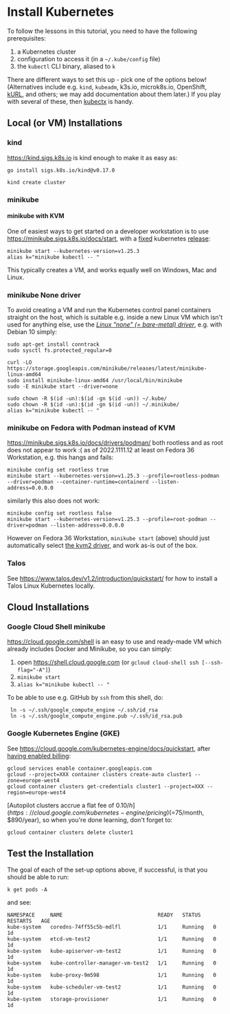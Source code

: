 # Install Kubernetes

To follow the lessons in this tutorial, you need to have the following prerequisites:

1. a Kubernetes cluster
1. configuration to access it (in a `~/.kube/config` file)
1. the `kubectl` CLI binary, aliased to `k`

There are different ways to set this up - pick one of the options below! (Alternatives include e.g. `kind`, `kubeadm`, k3s.io, microk8s.io, OpenShift, [kURL](https://kurl.sh), and others; we may add documentation about them later.) If you play with several of these, then [kubectx](fun/kubectx-kubens.md) is handy.

## Local (or VM) Installations

### kind

https://kind.sigs.k8s.io is kind enough to make it as easy as:

    go install sigs.k8s.io/kind@v0.17.0

    kind create cluster

### minikube

#### minikube with KVM

One of easiest ways to get started on a developer workstation is to use https://minikube.sigs.k8s.io/docs/start,
with a [fixed](https://minikube.sigs.k8s.io/docs/handbook/config/#selecting-a-kubernetes-version)
kubernetes [release](https://kubernetes.io/releases/):

    minikube start --kubernetes-version=v1.25.3
    alias k="minikube kubectl -- "

This typically creates a VM, and works equally well on Windows, Mac and Linux.

### minikube None driver

To avoid creating a VM and run the Kubernetes control panel containers straight on the host,
which is suitable e.g. inside a new Linux VM which isn't used for anything else, use the
_[Linux "none" (= bare-metal) driver](https://minikube.sigs.k8s.io/docs/drivers/none/)_,
e.g. with Debian 10 simply:

    sudo apt-get install conntrack
    sudo sysctl fs.protected_regular=0

    curl -LO https://storage.googleapis.com/minikube/releases/latest/minikube-linux-amd64
    sudo install minikube-linux-amd64 /usr/local/bin/minikube
    sudo -E minikube start --driver=none

    sudo chown -R $(id -un):$(id -gn $(id -un)) ~/.kube/
    sudo chown -R $(id -un):$(id -gn $(id -un)) ~/.minikube/
    alias k="minikube kubectl -- "

### minikube on Fedora with Podman instead of KVM

https://minikube.sigs.k8s.io/docs/drivers/podman/ both rootless and as root does not appear to work :( as of 2022.1111.12 at least on Fedora 36 Workstation, e.g. this hangs and fails:

    minikube config set rootless true
    minikube start --kubernetes-version=v1.25.3 --profile=rootless-podman --driver=podman --container-runtime=containerd --listen-address=0.0.0.0

similarly this also does not work:

    minikube config set rootless false
    minikube start --kubernetes-version=v1.25.3 --profile=root-podman --driver=podman --listen-address=0.0.0.0

However on Fedora 36 Workstation, `minikube start` (above) should just automatically select [the kvm2 driver](https://minikube.sigs.k8s.io/docs/drivers/kvm2/), and work as-is out of the box.

### Talos

See https://www.talos.dev/v1.2/introduction/quickstart/ for how to install a Talos Linux Kubernetes locally.

## Cloud Installations

### Google Cloud Shell minikube

https://cloud.google.com/shell is an easy to use and ready-made VM which already includes Docker and Minikube, so you can simply:

1. open https://shell.cloud.google.com (or `gcloud cloud-shell ssh [--ssh-flag="-A"]`)
2. `minikube start`
3. `alias k="minikube kubectl -- "`

To be able to use e.g. GitHub by `ssh` from this shell, do:

     ln -s ~/.ssh/google_compute_engine ~/.ssh/id_rsa
     ln -s ~/.ssh/google_compute_engine.pub ~/.ssh/id_rsa.pub

### Google Kubernetes Engine (GKE)

See https://cloud.google.com/kubernetes-engine/docs/quickstart, after [having enabled billing](https://cloud.google.com/billing/docs/how-to/modify-project#confirm_billing_is_enabled_on_a_project):

    gcloud services enable container.googleapis.com
    gcloud --project=XXX container clusters create-auto cluster1 --zone=europe-west4
    gcloud container clusters get-credentials cluster1 --project=XXX --region=europe-west4

[Autopilot clusters accrue a flat fee of $0.10/h](https://cloud.google.com/kubernetes-engine/pricing) (=$75/month, $890/year), so when you're done learning, don't forget to:

    gcloud container clusters delete cluster1

## Test the Installation

The goal of each of the set-up options above, if successful, is that you should be able to run:

    k get pods -A

and see:

    NAMESPACE     NAME                               READY   STATUS    RESTARTS   AGE
    kube-system   coredns-74ff55c5b-mdlfl            1/1     Running   0          1d
    kube-system   etcd-vm-test2                      1/1     Running   0          1d
    kube-system   kube-apiserver-vm-test2            1/1     Running   0          1d
    kube-system   kube-controller-manager-vm-test2   1/1     Running   0          1d
    kube-system   kube-proxy-9m598                   1/1     Running   0          1d
    kube-system   kube-scheduler-vm-test2            1/1     Running   0          1d
    kube-system   storage-provisioner                1/1     Running   0          1d
